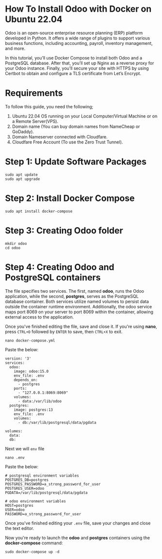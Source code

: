 # How To Install Odoo with Docker on Ubuntu 22.04
Odoo is an open-source enterprise resource planning (ERP) platform developed in Python. It offers a wide range of plugins to support various business functions, including accounting, payroll, inventory management, and more.

In this tutorial, you’ll use Docker Compose to install both Odoo and a PostgreSQL database. After that, you’ll set up Nginx as a reverse proxy for your Odoo instance. Finally, you’ll secure your site with HTTPS by using Certbot to obtain and configure a TLS certificate from Let’s Encrypt.

# Requirements
To follow this guide, you need the following;
1. Ubuntu 22.04 OS running on your Local Computer/Virtual Machine or on a Remote Server(VPS).
2. Domain name (You can buy domain names from NameCheap or GoDaddy).
3. Domain Nameserver connected with Cloudfare.
4. Cloudfare Free Account (To use the Zero Trust Tunnel).

# Step 1: Update Software Packages
```
sudo apt update
sudo apt upgrade
```
# Step 2: Install Docker Compose
```
sudo apt install docker-compose
```
# Step 3: Creating Odoo folder
```
mkdir odoo
cd odoo
```
# Step 4: Creating Odoo and PostgreSQL containers
The file specifies two services. The first, named **odoo**, runs the Odoo application, while the second, **postgres**, serves as the PostgreSQL database container. Both services utilize named volumes to persist data outside the container runtime environment. Additionally, the odoo service maps port 8069 on your server to port 8069 within the container, allowing external access to the application.

Once you've finished editing the file, save and close it. If you're using **nano**, press `CTRL+O` followed by `ENTER` to save, then `CTRL+X` to exit.
```
nano docker-compose.yml
```
Paste the below:
```
version: '3'
services:
  odoo:
    image: odoo:15.0
    env_file: .env
    depends_on:
      - postgres
    ports:
      - "127.0.0.1:8069:8069"
    volumes:
      - data:/var/lib/odoo
  postgres:
    image: postgres:13
    env_file: .env
    volumes:
      - db:/var/lib/postgresql/data/pgdata

volumes:
  data:
  db:
```
Next we will `env` file
```
nano .env
```
Paste the below:
```
# postgresql environment variables
POSTGRES_DB=postgres
POSTGRES_PASSWORD=a_strong_password_for_user
POSTGRES_USER=odoo
PGDATA=/var/lib/postgresql/data/pgdata

# odoo environment variables
HOST=postgres
USER=odoo
PASSWORD=a_strong_password_for_user
```
Once you've finished editing your `.env` file, save your changes and close the text editor.

Now you're ready to launch the **odoo** and **postgres** containers using the **docker-compose** command:
```
sudo docker-compose up -d
```

